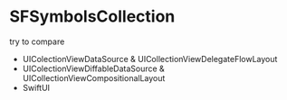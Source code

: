 # SFSymbolsCollection
try to compare 
- UIColectionViewDataSource &amp; UICollectionViewDelegateFlowLayout
- UIColectionViewDiffableDataSource &amp; UICollectionViewCompositionalLayout
- SwiftUI 
